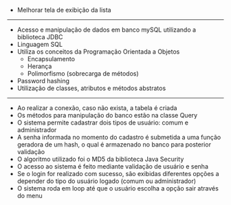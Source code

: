 - Melhorar tela de exibição da lista

----------

- Acesso e manipulação de dados em banco mySQL utilizando a biblioteca JDBC
- Linguagem SQL
- Utiliza os conceitos da Programação Orientada a Objetos
    - Encapsulamento
    - Herança
    - Polimorfismo (sobrecarga de métodos)
- Password hashing
- Utilização de classes, atributos e métodos abstratos

----------
- Ao realizar a conexão, caso não exista, a tabela é criada
- Os métodos para manipulação do banco estão na classe Query
- O sistema permite cadastrar dois tipos de usuário: comum e administrador
- A senha informada no momento do cadastro é submetida a uma função geradora de um hash, o qual é armazenado no banco para posterior validação
- O algoritmo utilizado foi o MD5 da biblioteca Java Security
- O acesso ao sistema é feito mediante validação de usuário e senha
- Se o login for realizado com sucesso, são exibidas diferentes opções a depender do tipo do usuário logado (comum ou administrador)
- O sistema roda em loop até que o usuário escolha a opção sair através do menu
